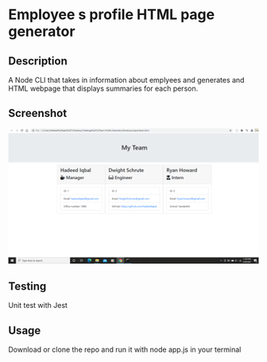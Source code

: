 # Employee s profile HTML page generator

## Description

A Node CLI that takes in information about emplyees and generates and HTML webpage that displays summaries for each person.

## Screenshot

![](Assets/scrn.png)

## Testing

Unit test with Jest

## Usage

Download or clone the repo and run it with node app.js in your terminal
